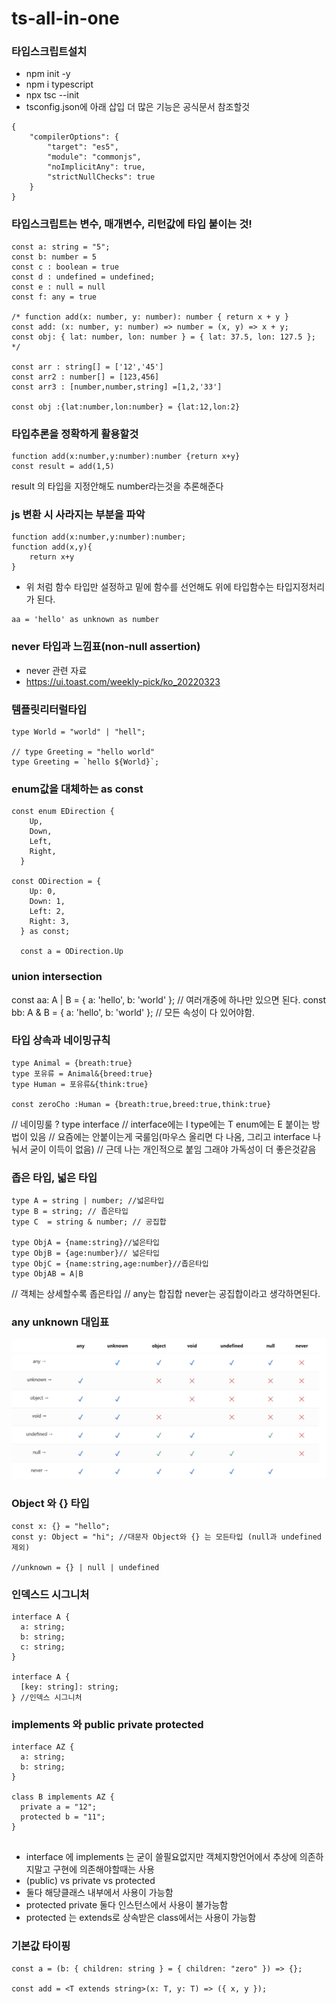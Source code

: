 # ts-all-in-one

### 타입스크립트설치

- npm init -y
- npm i typescript
- npx tsc --init
- tsconfig.json에 아래 삽입 더 많은 기능은 공식문서 참조할것

```
{
    "compilerOptions": {
        "target": "es5",
        "module": "commonjs",
        "noImplicitAny": true,
        "strictNullChecks": true
    }
}
```

### 타입스크립트는 변수, 매개변수, 리턴값에 타입 붙이는 것!

```
const a: string = "5";
const b: number = 5
const c : boolean = true
const d : undefined = undefined;
const e : null = null
const f: any = true

/* function add(x: number, y: number): number { return x + y }
const add: (x: number, y: number) => number = (x, y) => x + y;
const obj: { lat: number, lon: number } = { lat: 37.5, lon: 127.5 }; */

const arr : string[] = ['12','45']
const arr2 : number[] = [123,456]
const arr3 : [number,number,string] =[1,2,'33']

const obj :{lat:number,lon:number} = {lat:12,lon:2}
```

### 타입추론을 정확하게 활용할것

```
function add(x:number,y:number):number {return x+y}
const result = add(1,5)
```

result 의 타입을 지정안해도 number라는것을 추론해준다

### js 변환 시 사라지는 부분을 파악

```
function add(x:number,y:number):number;
function add(x,y){
    return x+y
}
```

- 위 처럼 함수 타입만 설정하고 밑에 함수를 선언해도 위에 타입함수는 타입지정처리가 된다.

```
aa = 'hello' as unknown as number
```

### never 타입과 느낌표(non-null assertion)

- never 관련 자료
- https://ui.toast.com/weekly-pick/ko_20220323

### 템플릿리터럴타입

```
type World = "world" | "hell";

// type Greeting = "hello world"
type Greeting = `hello ${World}`;
```

### enum값을 대체하는 as const

```
const enum EDirection {
    Up,
    Down,
    Left,
    Right,
  }

const ODirection = {
    Up: 0,
    Down: 1,
    Left: 2,
    Right: 3,
  } as const;

  const a = ODirection.Up
```

### union intersection

const aa: A | B = { a: 'hello', b: 'world' }; // 여러개중에 하나만 있으면 된다.
const bb: A & B = { a: 'hello', b: 'world' }; // 모든 속성이 다 있어야함.

### 타입 상속과 네이밍규칙

```
type Animal = {breath:true}
type 포유류 = Animal&{breed:true}
type Human = 포유류&{think:true}

const zeroCho :Human = {breath:true,breed:true,think:true}
```

// 네이밍룰 ? type interface
// interface에는 I type에는 T enum에는 E 붙이는 방법이 있음
// 요즘에는 안붙이는게 국룰임(마우스 올리면 다 나옴, 그리고 interface 나눠서 굳이 이득이 없음)
// 근데 나는 개인적으로 붙임 그래야 가독성이 더 좋은것같음

### 좁은 타입, 넓은 타입

```
type A = string | number; //넓은타입
type B = string; // 좁은타입
type C  = string & number; // 공집합

type ObjA = {name:string}//넓은타입
type ObjB = {age:number}// 넓은타입
type ObjC = {name:string,age:number}//좁은타입
type ObjAB = A|B
```

// 객체는 상세할수록 좁은타입
// any는 합집합 never는 공집합이라고 생각하면된다.

### any unknown 대입표

![Alt text](image.png)

### Object 와 {} 타입

```
const x: {} = "hello";
const y: Object = "hi"; //대문자 Object와 {} 는 모든타입 (null과 undefined 제외)

//unknown = {} | null | undefined
```

### 인덱스드 시그니처

```
interface A {
  a: string;
  b: string;
  c: string;
}

interface A {
  [key: string]: string;
} //인덱스 시그니처
```

### implements 와 public private protected

```
interface AZ {
  a: string;
  b: string;
}

class B implements AZ {
  private a = "12";
  protected b = "11";
}


```

- interface 에 implements 는 굳이 쓸필요없지만 객체지향언어에서 추상에 의존하지말고 구현에 의존해야할때는 사용
- (public) vs private vs protected
- 둘다 해당클래스 내부에서 사용이 가능함
- protected private 둘다 인스턴스에서 사용이 불가능함
- protected 는 extends로 상속받은 class에서는 사용이 가능함

### 기본값 타이핑

```
const a = (b: { children: string } = { children: "zero" }) => {};

const add = <T extends string>(x: T, y: T) => ({ x, y });
```
